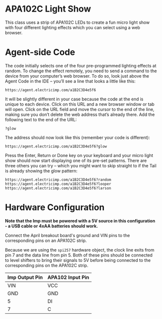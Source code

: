 # APA102C Light Show
This class uses a strip of APA102C LEDs to create a fun micro light show with four different lighting effects which you can select using a web browser.

# Agent-side Code
The code initially selects one of the four pre-programmed lighting effects at random. To change the effect remotely, you need to send a command to the device from your computer’s web browser. To do so, look just above the Agent Code in the IDE – you’ll see a line that looks a little like this:

    https://agent.electricimp.com/a1B2C3D4e5f6

It will be slightly different in your case because the code at the end is unique to each device. Click on this URL and a new browser window or tab will open. Click on the URL field and move the cursor to the end of the line, making sure you don’t delete the web address that’s already there. Add the following text to the end of the URL:

    ?glow

The address should now look like this (remember your code is different):

    https://agent.electricimp.com/a1B2C3D4e5f6?glow

Press the Enter, Return or Done key on your keyboard and your micro light show should now start displaying one of its pre-set patterns. There are three others you can try – which you might want to skip straight to if the Tail is already showing the glow pattern:

    https://agent.electricimp.com/a1B2C3D4e5f6?random
    https://agent.electricimp.com/a1B2C3D4e5f6?looper
    https://agent.electricimp.com/a1B2C3D4e5f6?larson

# Hardware Configuration

**Note that the Imp must be powered with a 5V source in this configuration - a USB cable or 4xAA batteries should work.**

Connect the April breakout board's ground and VIN pins to the corresponding pins on an APA102C strip.

Because we are using the `spi257` hardware object, the clock line exits from pin 7 and the data line from pin 5.  Both of these pins should be connected to level shifters to bring their signals to 5V before being connected to the corresponding pins on the APA102C strip.

| Imp Output Pin | APA102 Input Pin |
| ---------------|------------------|
| VIN            | VCC              |
| GND            | GND              |
| 5              | DI               |
| 7              | C                |
